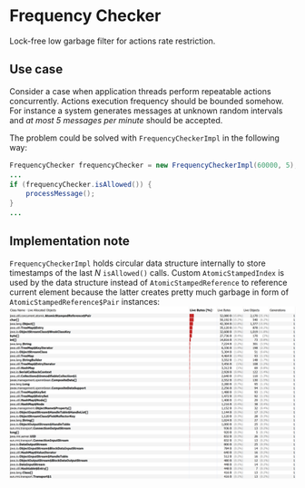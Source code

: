 # Frequency Checker
Lock-free low garbage filter for actions rate restriction. 

## Use case
Consider a case when application threads perform repeatable actions concurrently. Actions execution frequency should be bounded somehow. 
For instance a system generates messages at unknown random intervals and *at most 5 messages per minute* should be accepted.

The problem could be solved with `FrequencyCheckerImpl` in the following way:
```java
FrequencyChecker frequencyChecker = new FrequencyCheckerImpl(60000, 5);
...
if (frequencyChecker.isAllowed()) {
    processMessage();
}
...
```

## Implementation note
`FrequencyCheckerImpl` holds circular data structure internally to store timestamps of the last *N* `isAllowed()` calls. 
Custom `AtomicStampedIndex` is used by the data structure instead of `AtomicStampedReference` to reference current element 
because the latter creates pretty much garbage in form of `AtomicStampedReference$Pair` instances:  
![Profiler output on 2000msg/300ms, 6 threads](/pics/atomic_stamped_reference_profiler_output.png?raw=true "Profiler output on 2000msg/300ms, 6 threads")